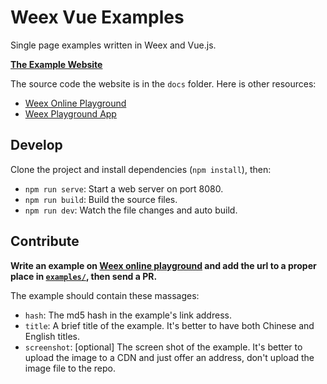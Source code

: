 # Weex Vue Examples

Single page examples written in Weex and Vue.js.

**[The Example Website](https://weex.incubator.apache.org/examples.html)**

The source code the website is in the `docs` folder. Here is other resources:

+ [Weex Online Playground](http://dotwe.org/vue)
+ [Weex Playground App](https://weex-project.io/playground.html)

## Develop

Clone the project and install dependencies (`npm install`), then:

+ `npm run serve`: Start a web server on port 8080.
+ `npm run build`: Build the source files.
+ `npm run dev`: Watch the file changes and auto build.

## Contribute

**Write an example on [Weex online playground](http://dotwe.org/vue) and add the url to a proper place in [`examples/`](./examples/), then send a PR.**

The example should contain these massages:

+ `hash`: The md5 hash in the example's link address.
+ `title`: A brief title of the example. It's better to have both Chinese and English titles.
+ `screenshot`: [optional] The screen shot of the example. It's better to upload the image to a CDN and just offer an address, don't upload the image file to the repo.
